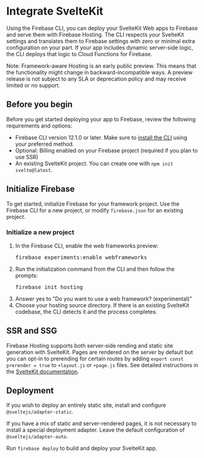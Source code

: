 # Integrate SvelteKit

Using the Firebase CLI, you can deploy your SvelteKit Web apps to Firebase and
serve them with Firebase Hosting. The CLI respects your SvelteKit settings and
translates them to Firebase settings with zero or minimal extra configuration on
your part. If your app includes dynamic server-side logic, the CLI deploys that
logic to Cloud Functions for Firebase.

Note: Framework-aware Hosting is an early public preview. This means
that the functionality might change in backward-incompatible ways. A preview
release is not subject to any SLA or deprecation policy and may receive limited
or no support.

## Before you begin

Before you get started deploying your app to Firebase,
review the following requirements and options:

- Firebase CLI version 12.1.0 or later. Make sure to
  [install the CLI](/docs/cli#install_the_firebase_cli)
  using your preferred method.
- Optional: Billing enabled on your Firebase project
  (required if you plan to use SSR)
- An existing SvelteKit project. You can create one with `npm init svelte@latest`.


## Initialize Firebase

To get started, initialize Firebase for your framework project.
Use the Firebase CLI for a new project, or modify `firebase.json` for an
existing project.

### Initialize a new project

1. In the Firebase CLI, enable the web frameworks preview:
   <pre class="devsite-terminal">firebase experiments:enable webframeworks</pre>
1. Run the initialization command from the CLI and then follow the prompts:
   <pre class="devsite-terminal">firebase init hosting</pre>
1.  Answer yes to "Do you want to use a web framework? (experimental)"
1.  Choose your hosting source directory.  If there is an existing SvelteKit codebase,
    the CLI detects it and the process completes.

## SSR and SSG

Firebase Hosting supports both server-side rending and static site generation with SvelteKit. Pages are rendered on the server by default but you can opt-in to prerending for certain routes by adding `export const prerender = true` to `+layout.js` or `+page.js` files. See detailed instructions in the [SvelteKit documentation](https://kit.svelte.dev/docs/page-options).

## Deployment

If you wish to deploy an entirely static site, install and configure `@sveltejs/adapter-static`.

 If you have a mix of static and server-rendered pages, it is not necessary to install a special deployment adapter. Leave the default configuration of `@sveltejs/adapter-auto`. 

Run `firebase deploy` to build and deploy your SvelteKit app.